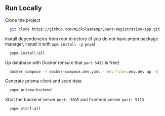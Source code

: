 ## Run Locally

Clone the project

```bash
  git clone https://github.com/NickolasKemp/Event-Registration-App.git
```

Install dependencies from root directory (if you do not have pnpm package manager, install it with `npm install -g pnpm`)

```bash
  pnpm install:all
```

Up database with Docker (ensure that `port 5432` is free)

```bash
  docker compose -f docker-compose.dev.yaml --env-file=.env.dev up -d
```

Generate prisma client and seed data

```bash
  pnpm prisma:backend
```

Start the backend server `port: 3005`  and frontend server `port: 5173`

```bash
  pnpm start:all
```

